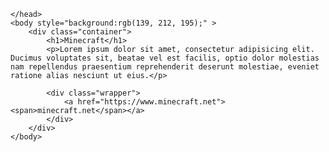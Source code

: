 <style>
    .container{
        width: 500px; /*ortalanacak div genişliği*/
        margin:0 auto; /*alt-üst(0) sağ-sol(auto) boşluk olacak*/
    }
    body {
        font-family: 'Minecraft';
        font-weight:500;
        font-style: normal;
    }
</style>

<html lang="tr">
    <head>
        <script src="https://kit.fontawesome.com/26a2eb1317.js" crossorigin="anonymous"></script>
        <title>minecraft</title>
        <link rel="shortcut icon" type="image/png" href="images/favicon.png">
        <link href="css/stylesheet.css" rel="stylesheet"/>
        <link href="css/sliced_btn.css" rel="stylesheet"/>
        
    </head>
    <body style="background:rgb(139, 212, 195);" >
        <div class="container">
            <h1>Minecraft</h1>
            <p>Lorem ipsum dolor sit amet, consectetur adipisicing elit. Ducimus voluptates sit, beatae vel est facilis, optio dolor molestias nam repellendus praesentium reprehenderit deserunt molestiae, eveniet ratione alias nesciunt ut eius.</p>
            
            <div class="wrapper">
                <a href="https://www.minecraft.net"><span>minecraft.net</span></a>
            </div>
        </div>  
    </body>
    
</html>
